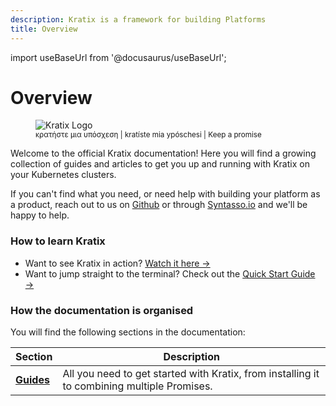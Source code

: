 ```yaml
---
description: Kratix is a framework for building Platforms
title: Overview
---
```

import useBaseUrl from '@docusaurus/useBaseUrl';

# Overview

<figure><img src={useBaseUrl('/img/white_logo_color_background.jpeg')} alt="Kratix Logo"/>
<figcaption style={{"text-align": "center"}}>
<small>κρατήστε μια υπόσχεση | kratíste mia ypóschesi | Keep a promise</small>
</figcaption>
</figure>

Welcome to the official Kratix documentation! Here you will find a growing collection of guides and articles to get you up and running with Kratix on your Kubernetes clusters.

If you can't find what you need, or need help with building your platform as a product, reach out to us on [Github](https://github.com/syntasso/kratix/) or through [Syntasso.io](https://www.syntasso.io/contact-us) and we'll be happy to help.

### How to learn Kratix

* Want to see Kratix in action? [Watch it here →](intro#-want-to-see-kratix-in-action)
* Want to jump straight to the terminal? Check out the [Quick Start Guide →](guides/installing-kratix)
<!-- * Want to dive deeper? Check out our collection of [guides](../category/guides): -->
<!-- * **To understand core concepts**, jump to [fundamentals →](../category/fundamentals) -->
<!-- * **To understand how Kratix works**, jump to [architecture →](../category/architecture) -->
<!-- * **To build a powerful platform,** check out how to [combine Promises →](guides/combining-promises) -->

### How the documentation is organised

You will find the following sections in the documentation:

| Section                           | Description                                                                                 |
| --------------------------------- | ------------------------------------------------------------------------------------------- |
| **[Guides](../category/guides)**  | All you need to get started with Kratix, from installing it to combining multiple Promises. |

<!-- | **[Fundamentals](../category/fundamentals)**   | Learn about the fundamental concepts of Kratix, and how to leverage it to build platforms.  | -->
<!-- | **[Architecture](../category/architecture)**   | Dive deeper on how Kratix actually works.                                                   | -->
<!-- | **[Use cases](../category/use-cases)**         | Unsure if Kratix is for you? Read through some common use cases of it for different teams.  | -->
